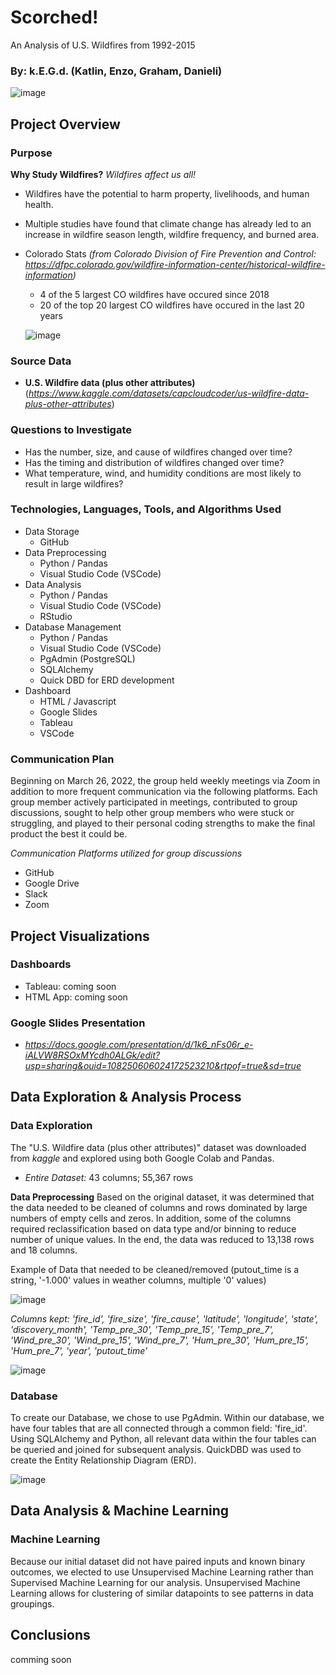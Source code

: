 # Scorched!
An Analysis of U.S. Wildfires from 1992-2015

### By: k.E.G.d. (Katlin, Enzo, Graham, Danieli)

![image](https://user-images.githubusercontent.com/92705556/164362996-733acdf8-498c-4ec8-83fc-886dc000c433.png)


## Project Overview
### Purpose
**Why Study Wildfires?**  *Wildfires affect us all!*
- Wildfires have the potential to harm property, livelihoods, and human health. 
- Multiple studies have found that climate change has already led to an increase in wildfire season length, wildfire frequency, and burned area.

- Colorado Stats *(from Colorado Division of Fire Prevention and Control: https://dfpc.colorado.gov/wildfire-information-center/historical-wildfire-information)*
    - 4 of the 5 largest CO wildfires have occured since 2018
    - 20 of the top 20 largest CO wildfires have occured in the last 20 years
    
  ![image](https://user-images.githubusercontent.com/92705556/164361745-b2a8f5df-9c5e-4cca-8481-0344584ea7f7.png)


### Source Data 
- **U.S. Wildfire data (plus other attributes)** (*https://www.kaggle.com/datasets/capcloudcoder/us-wildfire-data-plus-other-attributes*) 

### Questions to Investigate
-   Has the number, size, and cause of wildfires changed over time?
-   Has the timing and distribution of wildfires changed over time?
-   What temperature, wind, and humidity conditions are most likely to result in large wildfires?

### Technologies, Languages, Tools, and Algorithms Used
- Data Storage
   - GitHub
- Data Preprocessing
    - Python / Pandas
    - Visual Studio Code (VSCode)
- Data Analysis
    - Python / Pandas
    - Visual Studio Code (VSCode)
    - RStudio
- Database Management
    - Python / Pandas
    - Visual Studio Code (VSCode)
    - PgAdmin (PostgreSQL)
    - SQLAlchemy
    - Quick DBD for ERD development
- Dashboard
    - HTML / Javascript
    - Google Slides
    - Tableau
    - VSCode

### Communication Plan
Beginning on March 26, 2022, the group held weekly meetings via Zoom in addition to more frequent communication via the following platforms. Each group member actively participated in meetings, contributed to group discussions, sought to help other group members who were stuck or struggling, and played to their personal coding strengths to make the final product the best it could be.

*Communication Platforms utilized for group discussions*
- GitHub
- Google Drive
- Slack
- Zoom

## Project Visualizations
### Dashboards
- Tableau: coming soon
- HTML App: coming soon

### Google Slides Presentation
- *https://docs.google.com/presentation/d/1k6_nFs06r_e-iALVW8RSOxMYcdh0ALGk/edit?usp=sharing&ouid=108250606024172523210&rtpof=true&sd=true*

## Data Exploration & Analysis Process
### Data Exploration
The "U.S. Wildfire data (plus other attributes)" dataset was downloaded from *kaggle* and explored using both Google Colab and Pandas. 
- *Entire Dataset:* 43 columns; 55,367 rows 
  
**Data Preprocessing**
Based on the original dataset, it was determined that the data needed to be cleaned of columns and rows dominated by large numbers of empty cells and zeros. In addition, some of the columns required reclassification based on data type and/or binning to reduce number of unique values. In the end, the data was reduced to 13,138 rows and 18 columns.  

Example of Data that needed to be cleaned/removed (putout_time is a string, '-1.000' values in weather columns, multiple '0' values)

![image](https://user-images.githubusercontent.com/92705556/166401401-c87669e4-9566-478c-9c48-6acccc5d442f.png)

*Columns kept: 'fire_id', 'fire_size', 'fire_cause', 'latitude', 'longitude', 'state', 'discovery_month', 'Temp_pre_30', 'Temp_pre_15', 'Temp_pre_7', 'Wind_pre_30', 'Wind_pre_15', 'Wind_pre_7', 'Hum_pre_30', 'Hum_pre_15', 'Hum_pre_7', 'year', 'putout_time'*

![image](https://user-images.githubusercontent.com/92705556/166401152-29aa583b-8636-4aa1-8222-330468401cd4.png)


### Database
To create our Database, we chose to use PgAdmin.  Within our database, we have four tables that are all connected through a common field: 'fire_id'.  Using SQLAlchemy and Python, all relevant data within the four tables can be queried and joined for subsequent analysis. QuickDBD was used to create the Entity Relationship Diagram (ERD).

![image](https://user-images.githubusercontent.com/92705556/166401232-ca7e9e18-e3d7-4309-aa73-6b5c6f1bf58b.png)


## Data Analysis & Machine Learning



### Machine Learning
Because our initial dataset did not have paired inputs and known binary outcomes, we elected to use Unsupervised Machine Learning rather than Supervised Machine Learning for our analysis. Unsupervised Machine Learning allows for clustering of similar datapoints to see patterns in data groupings.   

## Conclusions
comming soon
